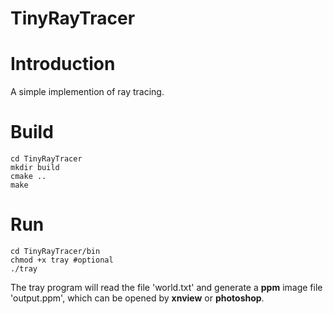 TinyRayTracer
=============

# Introduction #

A simple implemention of ray tracing.

# Build #

```
cd TinyRayTracer
mkdir build
cmake ..
make
```

# Run #

```
cd TinyRayTracer/bin
chmod +x tray #optional
./tray
```

The tray program will read the file 'world.txt' and generate a **ppm** image file 'output.ppm', which can be opened by **xnview** or **photoshop**.
